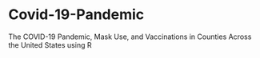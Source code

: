 # Covid-19-Pandemic
The COVID-19 Pandemic, Mask Use, and Vaccinations in Counties Across the United States using R
